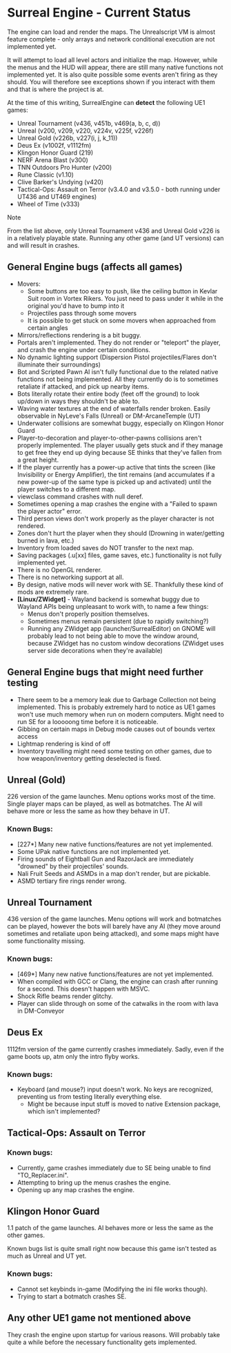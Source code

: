 # Surreal Engine - Current Status

The engine can load and render the maps. The Unrealscript VM is almost feature complete - only arrays and network conditional execution are not implemented yet.

It will attempt to load all level actors and initialize the map. However, while the menus and the HUD will appear, there are still many native functions not implemented yet. It is also quite possible some events aren't firing as they should. You will therefore see exceptions shown if you interact with them and that is where the project is at.

At the time of this writing, SurrealEngine can **detect** the following UE1 games:

* Unreal Tournament (v436, v451b, v469(a, b, c, d))
* Unreal (v200, v209, v220, v224v, v225f, v226f)
* Unreal Gold (v226b, v227(i, j, k_11))
* Deus Ex (v1002f, v1112fm)
* Klingon Honor Guard (219)
* NERF Arena Blast (v300)
* TNN Outdoors Pro Hunter (v200)
* Rune Classic (v1.10)
* Clive Barker's Undying (v420)
* Tactical-Ops: Assault on Terror (v3.4.0 and v3.5.0 - both running under UT436 and UT469 engines)
* Wheel of Time (v333)

> [!NOTE]
> From the list above, only Unreal Tournament v436 and Unreal Gold v226 is in a relatively playable state. Running any other game (and UT versions) can and will result in crashes.


## General Engine bugs (affects all games)
* Movers:
  - Some buttons are too easy to push, like the ceiling button in Kevlar Suit room in Vortex Rikers.
  You just need to pass under it while in the original you'd have to bump into it
  - Projectiles pass through some movers
  - It is possible to get stuck on some movers when approached from certain angles
* Mirrors/reflections rendering is a bit buggy.
* Portals aren't implemented. They do not render or "teleport" the player, and crash the engine under certain conditions.
* No dynamic lighting support (Dispersion Pistol projectiles/Flares don't illuminate their surroundings)
* Bot and Scripted Pawn AI isn't fully functional due to the related native functions not being implemented.
All they currently do is to sometimes retaliate if attacked, and pick up nearby items.
* Bots literally rotate their entire body (feet off the ground) to look up/down in ways they shouldn't be able to.
* Waving water textures at the end of waterfalls render broken. Easily observable in NyLeve's Falls (Unreal) or DM-ArcaneTemple (UT)
* Underwater collisions are somewhat buggy, especially on Klingon Honor Guard
* Player-to-decoration and player-to-other-pawns collisions aren't properly implemented. The player usually gets stuck and if they manage to get free
they end up dying because SE thinks that they've fallen from a great height.
* If the player currently has a power-up active that tints the screen (like Invisibility or Energy Amplifier), the tint remains
(and accumulates if a new power-up of the same type is picked up and activated) until the player switches to a different map.
* viewclass command crashes with null deref.
* Sometimes opening a map crashes the engine with a "Failed to spawn the player actor" error.
* Third person views don't work properly as the player character is not rendered.
* Zones don't hurt the player when they should (Drowning in water/getting burned in lava, etc.)
* Inventory from loaded saves do NOT transfer to the next map.
* Saving packages (.u[xx] files, game saves, etc.) functionality is not fully implemented yet.
* There is no OpenGL renderer.
* There is no networking support at all.
* By design, native mods will never work with SE. Thankfully these kind of mods are extremely rare.
* **[Linux/ZWidget]** - Wayland backend is somewhat buggy due to Wayland APIs being unpleasant to work with, to name a few things:
  - Menus don't properly position themselves.
  - Sometimes menus remain persistent (due to rapidly switching?)
  - Running any ZWidget app (launcher/SurrealEditor) on GNOME will probably lead to not being able to move the window around, 
  because ZWidget has no custom window decorations (ZWidget uses server side decorations when they're available)

## General Engine bugs that might need further testing
* There seem to be a memory leak due to Garbage Collection not being implemented. This is probably extremely hard to notice as UE1 games 
won't use much memory when run on modern computers. Might need to run SE for a looooong time before it is noticeable.
* Gibbing on certain maps in Debug mode causes out of bounds vertex access
* Lightmap rendering is kind of off
* Inventory travelling might need some testing on other games, due to how weapon/inventory getting deselected is fixed.

## Unreal (Gold)

226 version of the game launches. Menu options works most of the time. Single player maps can be played, as well as botmatches. The AI will behave more or less the same as how they behave in UT.

### Known Bugs:
* [227*] Many new native functions/features are not yet implemented.
* Some UPak native functions are not implemented yet.
* Firing sounds of Eightball Gun and RazorJack are immediately "drowned" by their projectiles' sounds.
* Nali Fruit Seeds and ASMDs in a map don't render, but are pickable.
* ASMD tertiary fire rings render wrong.

## Unreal Tournament

436 version of the game launches. Menu options will work and botmatches can be played, however the bots will barely have any AI (they move around sometimes and retaliate upon being attacked), and some maps might have some functionality missing.

### Known bugs:

* [469*] Many new native functions/features are not yet implemented.
* When compiled with GCC or Clang, the engine can crash after running for a second. This doesn't happen with MSVC.
* Shock Rifle beams render glitchy.
* Player can slide through on some of the catwalks in the room with lava in DM-Conveyor

## Deus Ex

1112fm version of the game currently crashes immediately. Sadly, even if the game boots up, atm only the intro flyby works.

### Known bugs:
* Keyboard (and mouse?) input doesn't work. No keys are recognized, preventing us from testing literally everything else.
  - Might be because input stuff is moved to native Extension package, which isn't implemented?

## Tactical-Ops: Assault on Terror

### Known bugs:
* Currently, game crashes immediately due to SE being unable to find "TO_Replacer.ini".
* Attempting to bring up the menus crashes the engine.
* Opening up any map crashes the engine.

## Klingon Honor Guard

1.1 patch of the game launches. AI behaves more or less the same as the other games.

Known bugs list is quite small right now because this game isn't tested as much as Unreal and UT yet.

### Known bugs:
* Cannot set keybinds in-game (Modifying the ini file works though).
* Trying to start a botmatch crashes SE.

## Any other UE1 game not mentioned above

They crash the engine upon startup for various reasons. Will probably take quite a while before the necessary functionality gets implemented.
